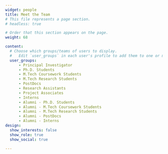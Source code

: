 ```yaml
---
widget: people
title: Meet the Team
# This file represents a page section.
# headless: true

# Order that this section appears on the page.
weight: 68

content:
  # Choose which groups/teams of users to display.
  #   Edit `user_groups` in each user's profile to add them to one or more of these groups.
  user_groups:
      - Principal Investigator
      - Ph.D. Students
      - M.Tech Coursework Students
      - M.Tech Research Students
      - PostDocs
      - Research Assistants
      - Project Associates
      - Interns
      - Alumni - Ph.D. Students
      - Alumni - M.Tech Coursework Students
      - Alumni - M.Tech Research Students
      - Alumni - PostDocs
      - Alumni - Interns
design:
  show_interests: false
  show_role: true
  show_social: true

---
```

